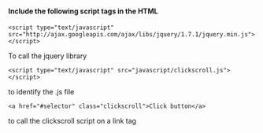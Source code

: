 #### Include the following script tags in the HTML

    <script type="text/javascript" src="http://ajax.googleapis.com/ajax/libs/jquery/1.7.1/jquery.min.js"></script>

To call the jquery library

    <script type="text/javascript" src="javascript/clickscroll.js"></script>
    
to identify the .js file


    <a href="#selector" class="clickscroll">Click button</a>

to call the clickscroll script on a link tag